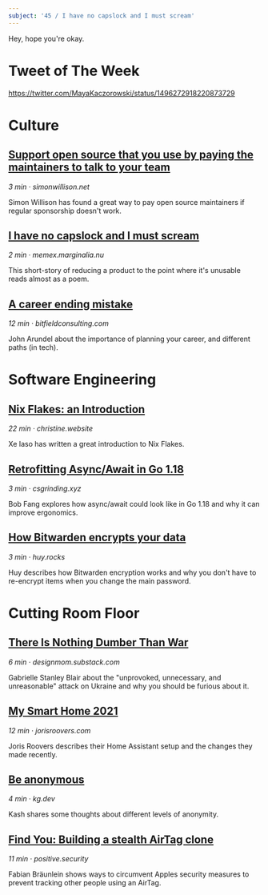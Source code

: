 ```yaml
---
subject: '45 / I have no capslock and I must scream'
---
```


Hey, hope you're okay.

# Tweet of The Week

https://twitter.com/MayaKaczorowski/status/1496272918220873729

# Culture
## [Support open source that you use by paying the maintainers to talk to your team](https://simonwillison.net/2022/Feb/23/support-open-source/)
_3 min · simonwillison.net_

Simon Willison has found a great way to pay open source maintainers if regular sponsorship doesn't work.

## [I have no capslock and I must scream](https://memex.marginalia.nu/log/48-i-have-no-capslock.gmi)
_2 min · memex.marginalia.nu_

This short-story of reducing a product to the point where it's unusable reads almost as a poem.

## [A career ending mistake](https://bitfieldconsulting.com/golang/career)
_12 min · bitfieldconsulting.com_

John Arundel about the importance of planning your career, and different paths (in tech).

# Software Engineering
## [Nix Flakes: an Introduction](https://christine.website/blog/nix-flakes-1-2022-02-21)
_22 min · christine.website_

Xe Iaso has written a great introduction to Nix Flakes.

## [Retrofitting Async/Await in Go 1.18](https://csgrinding.xyz/go-async/)
_3 min · csgrinding.xyz_

Bob Fang explores how async/await could look like in Go 1.18 and why it can improve ergonomics.

## [How Bitwarden encrypts your data](https://www.huy.rocks/everyday/02-22-2022-security-how-bitwarden-encrypts-your-data)
_3 min · huy.rocks_

Huy describes how Bitwarden encryption works and why you don't have to re-encrypt items when you change the main password.

# Cutting Room Floor
## [There Is Nothing Dumber Than War](https://designmom.substack.com/p/there-is-nothing-dumber-than-war)
_6 min · designmom.substack.com_

Gabrielle Stanley Blair about the "unprovoked, unnecessary, and unreasonable" attack on Ukraine and why you should be furious about it.

## [My Smart Home 2021](https://jorisroovers.com/posts/my-smart-home-2021)
_12 min · jorisroovers.com_

Joris Roovers describes their Home Assistant setup and the changes they made recently.

## [Be anonymous](https://kg.dev/thoughts/be-anonymous)
_4 min · kg.dev_

Kash shares some thoughts about different levels of anonymity.

## [Find You: Building a stealth AirTag clone](https://positive.security/blog/find-you)
_11 min · positive.security_

Fabian Bräunlein shows ways to circumvent Apples security measures to prevent tracking other people using an AirTag.

